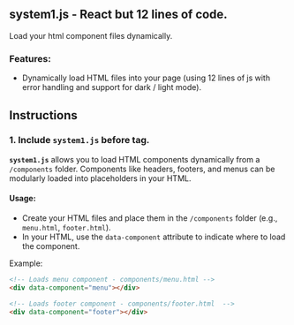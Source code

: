 
## system1.js - React but 12 lines of code.
Load your html component files dynamically.


### Features:
- Dynamically load HTML files into your page (using 12 lines of js with error handling and support for dark / light mode).
  
## Instructions

### 1. Include `system1.js` before </body> tag.

**`system1.js`**  allows you to load HTML components dynamically from a `/components` folder.
Components like headers, footers, and menus can be modularly loaded into placeholders in your HTML.

#### Usage:
- Create your HTML files and place them in the `/components` folder (e.g., `menu.html`, `footer.html`).
- In your HTML, use the `data-component` attribute to indicate where to load the component.

Example:

```html
<!-- Loads menu component - components/menu.html -->
<div data-component="menu"></div>

<!-- Loads footer component - components/footer.html  -->
<div data-component="footer"></div>
